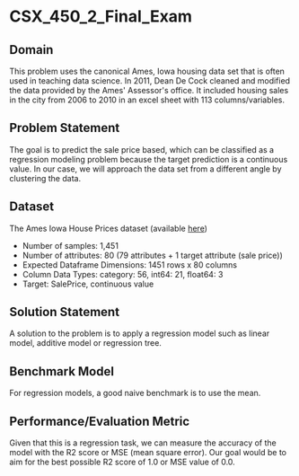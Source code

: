 # CSX_450_2_Final_Exam


## Domain

This problem uses the canonical Ames, Iowa housing data set that is often used in teaching data science. In 2011, Dean De Cock cleaned and modified the data provided by the Ames' Assessor's office. It included housing sales in the city from 2006 to 2010 in an excel sheet with 113 columns/variables.


## Problem Statement

The goal is to predict the sale price based, which can be classified as a regression modeling problem because the target prediction is a continuous value. In our case, we will approach the data set from a different angle by clustering the data.


## Dataset

The Ames Iowa House Prices dataset (available [here](https://www.kaggle.com/c/house-prices-advanced-regression-techniques/data))

- Number of samples: 1,451
- Number of attributes: 80 (79 attributes + 1 target attribute (sale price))
- Expected Dataframe Dimensions: 1451 rows x 80 columns
- Column Data Types: category: 56, int64: 21, float64: 3
- Target: SalePrice, continuous value


## Solution Statement

A solution to the problem is to apply a regression model such as linear model, additive model or regression tree. 


## Benchmark Model

For regression models, a good naive benchmark is to use the mean.


## Performance/Evaluation Metric

Given that this is a regression task, we can measure the accuracy of the model with the R2 score or MSE (mean square error). Our goal would be to aim for the best possible R2 score of 1.0 or MSE value of 0.0.

